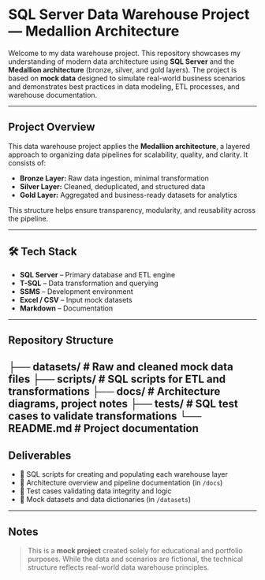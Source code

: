# SQL Server Data Warehouse Project — Medallion Architecture

Welcome to my data warehouse project. This repository showcases my understanding of modern data architecture using **SQL Server** and the **Medallion architecture** (bronze, silver, and gold layers). The project is based on **mock data** designed to simulate real-world business scenarios and demonstrates best practices in data modeling, ETL processes, and warehouse documentation.

---

## Project Overview

This data warehouse project applies the **Medallion architecture**, a layered approach to organizing data pipelines for scalability, quality, and clarity. It consists of:

- **Bronze Layer:** Raw data ingestion, minimal transformation
- **Silver Layer:** Cleaned, deduplicated, and structured data
- **Gold Layer:** Aggregated and business-ready datasets for analytics

This structure helps ensure transparency, modularity, and reusability across the pipeline.

---

## 🛠️ Tech Stack

- **SQL Server** – Primary database and ETL engine
- **T-SQL** – Data transformation and querying
- **SSMS** – Development environment
- **Excel / CSV** – Input mock datasets
- **Markdown** – Documentation

---

## Repository Structure

├── datasets/ # Raw and cleaned mock data files
├── scripts/ # SQL scripts for ETL and transformations
├── docs/ # Architecture diagrams, project notes
├── tests/ # SQL test cases to validate transformations
└── README.md # Project documentation
---

## Deliverables

- 🔹 SQL scripts for creating and populating each warehouse layer  
- 🔹 Architecture overview and pipeline documentation (in `/docs`)  
- 🔹 Test cases validating data integrity and logic  
- 🔹 Mock datasets and data dictionaries (in `/datasets`)

---

## Notes

> This is a **mock project** created solely for educational and portfolio purposes. While the data and scenarios are fictional, the technical structure reflects real-world data warehouse principles.
